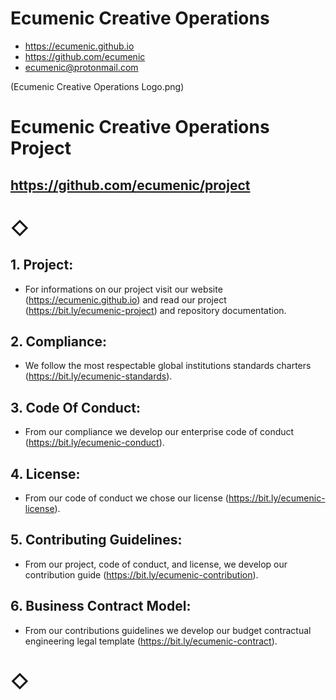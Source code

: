 # Ecumenic Creative Operations 
* https://ecumenic.github.io
* https://github.com/ecumenic
* ecumenic@protonmail.com

(Ecumenic Creative Operations Logo.png)

# Ecumenic Creative Operations Project
## https://github.com/ecumenic/project

# ◇

## 1. Project: 
* For informations on our project visit our website (https://ecumenic.github.io) and read our project (https://bit.ly/ecumenic-project) and repository documentation.

## 2. Compliance: 
* We follow the most respectable global institutions standards charters (https://bit.ly/ecumenic-standards).

## 3. Code Of Conduct:
* From our compliance we develop our enterprise code of conduct (https://bit.ly/ecumenic-conduct).

## 4. License:
* From our code of conduct we chose our license (https://bit.ly/ecumenic-license).

## 5. Contributing Guidelines:
* From our project, code of conduct, and license, we develop our contribution guide (https://bit.ly/ecumenic-contribution).

## 6. Business Contract Model:
* From our contributions guidelines we develop our budget contractual engineering legal template (https://bit.ly/ecumenic-contract).

# ◇
